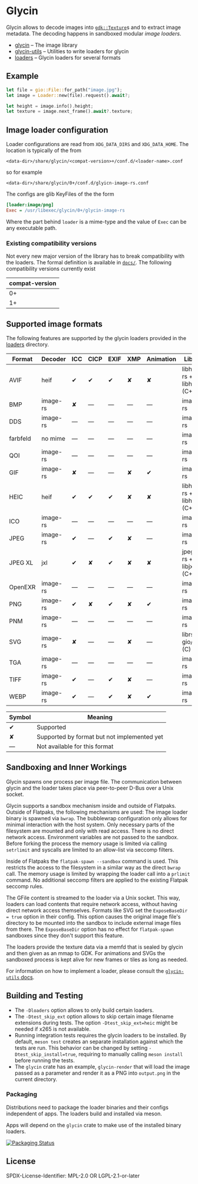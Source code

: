 # Glycin

Glycin allows to decode images into [`gdk::Texture`](https://gtk-rs.org/gtk4-rs/stable/latest/docs/gdk4/struct.Texture.html)s and to extract image metadata.
The decoding happens in sandboxed modular *image loaders*.

- [glycin](glycin) – The image library
- [glycin-utils](glycin-utils) – Utilities to write loaders for glycin
- [loaders](loaders) – Glycin loaders for several formats

## Example

```rust
let file = gio::File::for_path("image.jpg");
let image = Loader::new(file).request().await?;

let height = image.info().height;
let texture = image.next_frame().await?.texture;
```

## Image loader configuration

Loader configurations are read from `XDG_DATA_DIRS` and `XDG_DATA_HOME`. The location is typically of the from

```
<data-dir>/share/glycin/<compat-version>+/conf.d/<loader-name>.conf
```

so for example

```
<data-dir>/share/glycin/0+/conf.d/glyicn-image-rs.conf
```

The configs are glib KeyFiles of the the form

```ini
[loader:image/png]
Exec = /usr/libexec/glycin/0+/glycin-image-rs
```

Where the part behind `loader` is a mime-type and the value of `Exec` can be any executable path.

### Existing compatibility versions

Not every new major version of the library has to break compatibility with the loaders. The formal definition is available in [`docs/`](docs/). The following compatibility versions currently exist

| compat-version |
|----------------|
| 0+ |
| 1+ |

## Supported image formats

The following features are supported by the glycin loaders provided in the [loaders](loaders) directory.

| Format   | Decoder  | ICC | CICP | EXIF | XMP | Animation | Library                    |
|----------|----------|-----|------|------|-----|-----------|----------------------------|
| AVIF     | heif     | ✔   | ✔    | ✔    | ✘   | ✘         | libheif-rs + libheif (C++) |
| BMP      | image-rs | ✘   | —    | —    | —   | —         | image-rs                   |
| DDS      | image-rs | —   | —    | —    | —   | —         | image-rs                   |
| farbfeld | no mime  | —   | —    | —    | —   | —         | image-rs                   |
| QOI      | image-rs | —   | —    | —    | —   | —         | image-rs                   |
| GIF      | image-rs | ✘   | —    | —    | ✘   | ✔         | image-rs                   |
| HEIC     | heif     | ✔   | ✔    | ✔    | ✘   | ✘         | libheif-rs + libheif (C++) |
| ICO      | image-rs | —   | —    | —    | —   | —         | image-rs                   |
| JPEG     | image-rs | ✔   | —    | ✔    | ✘   | —         | image-rs                   |
| JPEG XL  | jxl      | ✔   | ✘    | ✔    | ✘   | ✘         | jpegxl-rs + libjxl (C++)   |
| OpenEXR  | image-rs | —   | —    | —    | —   | —         | image-rs                   |
| PNG      | image-rs | ✔   | ✘    | ✔    | ✘   | ✔         | image-rs                   |
| PNM      | image-rs | —   | —    | —    | —   | —         | image-rs                   |
| SVG      | image-rs | ✘   | —    | —    | ✘   | —         | librsvg + gio/cairo (C)    |
| TGA      | image-rs | —   | —    | —    | —   | —         | image-rs                   |
| TIFF     | image-rs | ✔   | —    | ✔    | ✘   | —         | image-rs                   |
| WEBP     | image-rs | ✔   | —    | ✔    | ✘   | ✔         | image-rs                   |

| Symbol | Meaning                                     |
|--------|---------------------------------------------|
| ✔      | Supported                                   |
| ✘      | Supported by format but not implemented yet |
| —      | Not available for this format               |

## Sandboxing and Inner Workings

Glycin spawns one process per image file. The communication between glycin and the loader takes place via peer-to-peer D-Bus over a Unix socket.

Glycin supports a sandbox mechanism inside and outside of Flatpaks. Outside of Flatpaks, the following mechanisms are used: The image loader binary is spawned via `bwrap`. The bubblewrap configuration only allows for minimal interaction with the host system. Only necessary parts of the filesystem are mounted and only with read access. There is no direct network access. Environment variables are not passed to the sandbox. Before forking the process the memory usage is limited via calling `setrlimit` and syscalls are limited to an allow-list via seccomp filters.

Inside of Flatpaks the `flatpak-spawn --sandbox` command is used. This restricts the access to the filesystem in a similar way as the direct `bwrap` call. The memory usage is limited by wrapping the loader call into a `prlimit` command. No additional seccomp filters are applied to the existing Flatpak seccomp rules.

The GFile content is streamed to the loader via a Unix socket. This way, loaders can load contents that require network access, without having direct network access themselves. Formats like SVG set the `ExposeBaseDir = true` option in their config. This option causes the original image file's directory to be mounted into the sandbox to include external image files from there. The `ExposeBaseDir` option has no effect for `flatpak-spawn` sandboxes since they don't support this feature.

The loaders provide the texture data via a memfd that is sealed by glycin and then given as an mmap to GDK. For animations and SVGs the sandboxed process is kept alive for new frames or tiles as long as needed.

For information on how to implement a loader, please consult the [`glycin-utils` docs](https://docs.rs/glycin-utils/).

## Building and Testing

- The `-Dloaders` option allows to only build certain loaders.
- The `-Dtest_skip_ext` option allows to skip certain image filename extensions during tests. The option `-Dtest_skip_ext=heic` might be needed if x265 is not available.
- Running integration tests requires the glycin loaders to be installed. By default, `meson test` creates an separate installation against which the tests are run. This behavior can be changed by setting `-Dtest_skip_install=true`, requiring to manually calling `meson install` before running the tests.
- The `glycin` crate has an example, `glycin-render` that will load the image passed as a parameter and render it as a PNG into `output.png` in the current directory.

### Packaging

Distributions need to package the loader binaries and their configs independent of apps. The loaders build and installed via meson.

Apps will depend on the `glycin` crate to make use of the installed binary loaders.

[![Packaging Status](https://repology.org/badge/vertical-allrepos/glycin-loaders.svg?exclude_unsupported=1&header=)](https://repology.org/project/glycin-loaders/versions)

## License

SPDX-License-Identifier: MPL-2.0 OR LGPL-2.1-or-later
